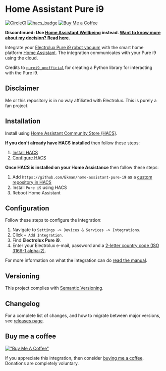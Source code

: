 # Home Assistant Pure i9

[![CircleCI](https://circleci.com/gh/Ekman/home-assistant-pure-i9/tree/master.svg?style=shield)](https://circleci.com/gh/Ekman/home-assistant-pure-i9/tree/master)
[![hacs_badge](https://img.shields.io/badge/HACS-Custom-orange.svg)](https://github.com/custom-components/hacs)
[![Buy Me a Coffee](https://img.shields.io/badge/Buy%20Me%20a%20Coffee-orange?logo=buy-me-a-coffee)](https://buymeacoffee.com/nekman)

**Discontinued: Use [Home Assistant Wellbeing](https://github.com/JohNan/homeassistant-wellbeing) instead. [Want to know more about my decision? Read here](https://github.com/Ekman/home-assistant-pure-i9/issues/114).**

Integrate your [Electrolux Pure i9 robot vacuum](https://www.electrolux.se/wellbeing/discover/robot-vacuum-cleaner-purei9/) with the smart home platform [Home Assistant](https://www.home-assistant.io/). The integration communicates with your Pure i9 using the cloud.

Credits to [`purei9_unofficial`](https://github.com/Phype/purei9_unofficial) for creating a Python library for interacting with the Pure i9.

## Disclaimer

Me or this repository is in no way affiliated with Electrolux. This is purely a fan project.

## Installation

Install using [Home Assistant Community Store (HACS)](https://hacs.xyz/).

**If you don't already have HACS installed** then follow these steps:

1. [Install HACS](https://hacs.xyz/docs/setup/prerequisites)
2. [Configure HACS](https://hacs.xyz/docs/configuration/basic)

**Once HACS is installed on your Home Assistance** then follow these steps:

1. Add `https://github.com/Ekman/home-assistant-pure-i9` as a [custom repository in HACS](https://hacs.xyz/docs/faq/custom_repositories/)
2. Install `Pure i9` using HACS
3. Reboot Home Assistant

## Configuration

Follow these steps to configure the integration:

1. Navigate to `Settings -> Devices & Services -> Integrations`.
2. Click `+ Add Integration`.
3. Find **Electrolux Pure i9**.
4. Enter your Electrolux e-mail, password and a [2-letter country code (ISO 3166-1 alpha-2)](https://en.wikipedia.org/wiki/ISO_3166-1_alpha-2).

For more information on what the integration can do [read the manual](MANUAL.md).

## Versioning

This project complies with [Semantic Versioning](https://semver.org/).

## Changelog

For a complete list of changes, and how to migrate between major versions, see [releases page](https://github.com/Ekman/home-assistant-pure-i9/releases).

## Buy me a coffee

[!["Buy Me A Coffee"](https://www.buymeacoffee.com/assets/img/custom_images/orange_img.png)](https://buymeacoffee.com/nekman)

If you appreciate this integration, then consider [buying me a coffee](https://buymeacoffee.com/nekman). Donations are completely voluntary.
